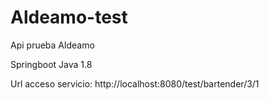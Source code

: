 # Aldeamo-test
Api prueba Aldeamo

Springboot
Java 1.8

Url acceso servicio: http://localhost:8080/test/bartender/3/1
